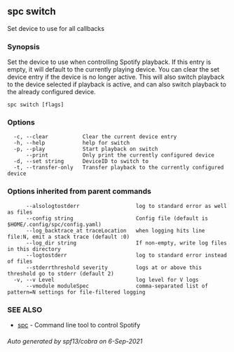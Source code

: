 ## spc switch

Set device to use for all callbacks

### Synopsis

Set the device to use when controlling Spotify playback.
If this entry is empty, it will default to the currently playing device.
You can clear the set device entry if the device is no longer active.
This will also switch playback to the device selected if playback is active,
and can also switch playback to the already configured device.

```
spc switch [flags]
```

### Options

```
  -c, --clear           Clear the current device entry
  -h, --help            help for switch
  -p, --play            Start playback on switch
      --print           Only print the currently configured device
  -d, --set string      DeviceID to switch to
  -t, --transfer-only   Transfer playback to the currently configured device
```

### Options inherited from parent commands

```
      --alsologtostderr                  log to standard error as well as files
      --config string                    Config file (default is $HOME/.config/spc/config.yaml)
      --log_backtrace_at traceLocation   when logging hits line file:N, emit a stack trace (default :0)
      --log_dir string                   If non-empty, write log files in this directory
      --logtostderr                      log to standard error instead of files
      --stderrthreshold severity         logs at or above this threshold go to stderr (default 2)
  -v, --v Level                          log level for V logs
      --vmodule moduleSpec               comma-separated list of pattern=N settings for file-filtered logging
```

### SEE ALSO

* [spc](spc.md)	 - Command line tool to control Spotify

###### Auto generated by spf13/cobra on 6-Sep-2021
